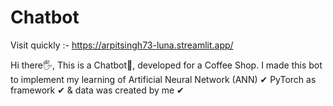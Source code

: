 # Chatbot
Visit quickly :- https://arpitsingh73-luna.streamlit.app/

Hi there🖐, This is a Chatbot🤖, developed for a Coffee Shop. I made this bot to implement my learning of Artificial Neural Network (ANN)  ✔
PyTorch as framework ✔
& data was created by me ✔

